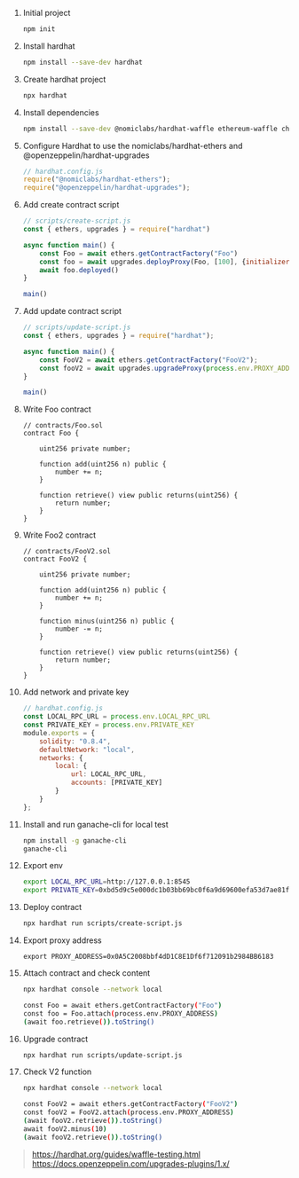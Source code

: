 1. Initial project

    ```bash
    npm init
    ```

2. Install hardhat
	
	```bash
	npm install --save-dev hardhat
	```
	
3. Create hardhat project

	```bash
	npx hardhat
	```

4. Install dependencies

    ```bash
    npm install --save-dev @nomiclabs/hardhat-waffle ethereum-waffle chai @nomiclabs/hardhat-ethers ethers @openzeppelin/hardhat-upgrades
    ```

5. Configure Hardhat to use the nomiclabs/hardhat-ethers and @openzeppelin/hardhat-upgrades

    ```js
    // hardhat.config.js
    require("@nomiclabs/hardhat-ethers");
    require("@openzeppelin/hardhat-upgrades");
    ```

6. Add create contract script

    ```js
    // scripts/create-script.js
    const { ethers, upgrades } = require("hardhat")

    async function main() {
        const Foo = await ethers.getContractFactory("Foo")
        const foo = await upgrades.deployProxy(Foo, [100], {initializer: "add"})
        await foo.deployed()
    }
    
    main()
    ```

7. Add update contract script

    ```js
    // scripts/update-script.js
    const { ethers, upgrades } = require("hardhat");

    async function main() {
        const FooV2 = await ethers.getContractFactory("FooV2");
        const fooV2 = await upgrades.upgradeProxy(process.env.PROXY_ADDRESS, FooV2)
    }

    main()
    ```

8. Write Foo contract

    ```sol
    // contracts/Foo.sol
    contract Foo {

        uint256 private number;

        function add(uint256 n) public {
            number += n;
        }

        function retrieve() view public returns(uint256) {
            return number;
        }
    }
    ```

9. Write Foo2 contract

    ```sol
    // contracts/FooV2.sol
    contract FooV2 {

        uint256 private number;

        function add(uint256 n) public {
            number += n;
        }

        function minus(uint256 n) public {
            number -= n;
        }

        function retrieve() view public returns(uint256) {
            return number;
        }
    }
    ```

10. Add network and private key

    ```js
    // hardhat.config.js
    const LOCAL_RPC_URL = process.env.LOCAL_RPC_URL
    const PRIVATE_KEY = process.env.PRIVATE_KEY
    module.exports = {
        solidity: "0.8.4",
        defaultNetwork: "local",
        networks: {
            local: {
                url: LOCAL_RPC_URL,
                accounts: [PRIVATE_KEY]
            }
        }
    };
    ```

11. Install and run ganache-cli for local test

    ```bash
    npm install -g ganache-cli
    ganache-cli
    ```

12. Export env

    ```bash
    export LOCAL_RPC_URL=http://127.0.0.1:8545
    export PRIVATE_KEY=0xbd5d9c5e000dc1b03bb69bc0f6a9d69600efa53d7ae81f7739cfed2d1ed11e59
    ```

13. Deploy contract

    ```bash
    npx hardhat run scripts/create-script.js
    ```

14. Export proxy address

    ```
    export PROXY_ADDRESS=0x0A5C2008bbf4dD1C8E1Df6f712091b2984BB6183
    ```

15. Attach contract and check content

    ```bash
    npx hardhat console --network local

    const Foo = await ethers.getContractFactory("Foo")
    const foo = Foo.attach(process.env.PROXY_ADDRESS)
    (await foo.retrieve()).toString()
    ```

16. Upgrade contract

    ```bash
    npx hardhat run scripts/update-script.js
    ```

17. Check V2 function

    ```bash
    npx hardhat console --network local

    const FooV2 = await ethers.getContractFactory("FooV2")
    const fooV2 = FooV2.attach(process.env.PROXY_ADDRESS)
    (await fooV2.retrieve()).toString()
    await fooV2.minus(10)
    (await fooV2.retrieve()).toString()
    ```


> https://hardhat.org/guides/waffle-testing.html  
> https://docs.openzeppelin.com/upgrades-plugins/1.x/